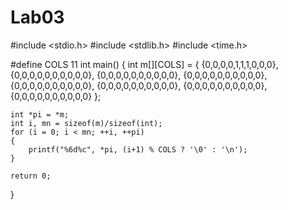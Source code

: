 # Lab03
#include <stdio.h>
#include <stdlib.h>
#include <time.h>

#define COLS 11
int main()
{
    int m[][COLS] = {
        {0,0,0,0,1,1,1,0,0,0},
        {0,0,0,0,0,0,0,0,0,0},
        {0,0,0,0,0,0,0,0,0,0},
        {0,0,0,0,0,0,0,0,0,0},
        {0,0,0,0,0,0,0,0,0,0},
        {0,0,0,0,0,0,0,0,0,0},
        {0,0,0,0,0,0,0,0,0,0},
        {0,0,0,0,0,0,0,0,0,0}
    };
    
    
    int *pi = *m;
    int i, mn = sizeof(m)/sizeof(int);
    for (i = 0; i < mn; ++i, ++pi)
    {
        printf("%6d%c", *pi, (i+1) % COLS ? '\0' : '\n');
    }

    return 0;
}
